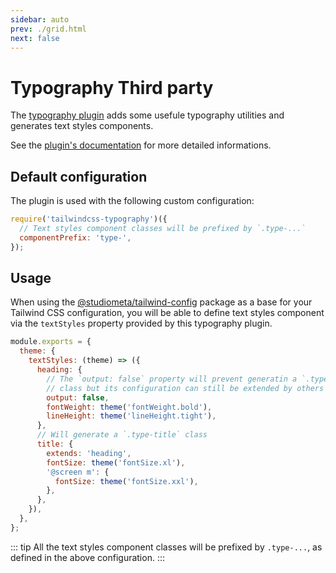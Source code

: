 ```yaml
---
sidebar: auto
prev: ./grid.html
next: false
---
```


# Typography <Badge>Third party</Badge>

The [typography plugin](https://github.com/benface/tailwindcss-typography) adds some usefule typography utilities and generates text styles components.

See the [plugin's documentation](https://github.com/benface/tailwindcss-typography#readme) for more detailed informations.

## Default configuration

The plugin is used with the following custom configuration:

```js
require('tailwindcss-typography')({
  // Text styles component classes will be prefixed by `.type-...`
  componentPrefix: 'type-',
});
```

## Usage

When using the [@studiometa/tailwind-config](https://github.com/studiometa/tailwind-config) package as a base for your Tailwind CSS configuration, you will be able to define text styles component via the `textStyles` property provided by this typography plugin.

```js
module.exports = {
  theme: {
    textStyles: (theme) => ({
      heading: {
        // The `output: false` property will prevent generatin a `.type-heading`
        // class but its configuration can still be extended by others
        output: false,
        fontWeight: theme('fontWeight.bold'),
        lineHeight: theme('lineHeight.tight'),
      },
      // Will generate a `.type-title` class
      title: {
        extends: 'heading',
        fontSize: theme('fontSize.xl'),
        '@screen m': {
          fontSize: theme('fontSize.xxl'),
        },
      },
    }),
  },
};
```

::: tip
All the text styles component classes will be prefixed by `.type-...`, as defined in the above configuration.
:::
